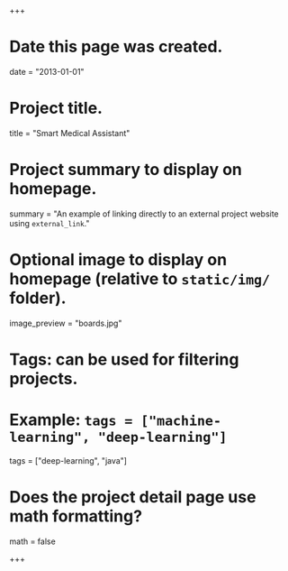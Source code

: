 +++
# Date this page was created.
date = "2013-01-01"

# Project title.
title = "Smart Medical Assistant"

# Project summary to display on homepage.
summary = "An example of linking directly to an external project website using `external_link`."

# Optional image to display on homepage (relative to `static/img/` folder).
image_preview = "boards.jpg"

# Tags: can be used for filtering projects.
# Example: `tags = ["machine-learning", "deep-learning"]`
tags = ["deep-learning", "java"]

# Does the project detail page use math formatting?
math = false

+++
